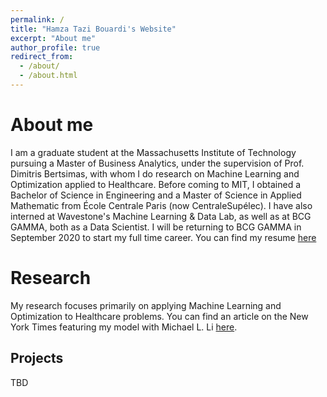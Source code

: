 ```yaml
---
permalink: /
title: "Hamza Tazi Bouardi's Website"
excerpt: "About me"
author_profile: true
redirect_from: 
  - /about/
  - /about.html
---
```


About me
======
I am a graduate student at the Massachusetts Institute of Technology pursuing a Master of Business Analytics, under the supervision of Prof. Dimitris Bertsimas, with whom I do research on Machine Learning and Optimization applied to Healthcare. Before coming to MIT, I obtained a Bachelor of Science in Engineering and a Master of Science in Applied Mathematic from École Centrale Paris (now CentraleSupélec). I have also interned at Wavestone's Machine Learning & Data Lab, as well as at BCG GAMMA, both as a Data Scientist. I will be returning to BCG GAMMA in September 2020 to start my full time career. You can find my resume [here](files/CV_TAZIBOUARDI_HAMZA_UPDATED.pdf)

Research
======
My research focuses primarily on applying Machine Learning and Optimization to Healthcare problems. You can find an article on the New York Times featuring my model with Michael L. Li  [here](https://www.nytimes.com/interactive/2020/04/22/upshot/coronavirus-models.html?smid=fb-nytimes&smtyp=cur&fbclid=IwAR2Ddh-i_PzUOMOUG21gxGhutUdbQNlvtkU-vei_PXC9vtR4qPjsRxcRGCQ). 


Projects
------
TBD
